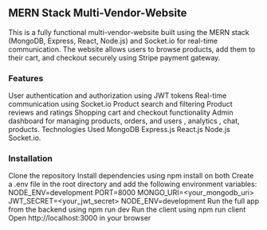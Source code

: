 ## MERN Stack Multi-Vendor-Website
This is a fully functional multi-vendor-website built using the MERN stack (MongoDB, Express, React, Node.js) and Socket.io for real-time communication. The website allows users to browse products, add them to their cart, and checkout securely using Stripe payment gateway.

### Features
User authentication and authorization using JWT tokens
Real-time communication using Socket.io
Product search and filtering
Product reviews and ratings
Shopping cart and checkout functionality
Admin dashboard for managing products, orders, and users , analytics , chat, products.
Technologies Used
MongoDB Express.js React.js Node.js Socket.io.

### Installation
Clone the repository
Install dependencies using npm install on both
Create a .env file in the root directory and add the following environment variables:
  NODE_ENV=development
PORT=8000
MONGO_URI=<your_mongodb_uri>
JWT_SECRET=<your_jwt_secret>
NODE_ENV=development
Run the full app from the backend using npm run dev
Run the client using npm run client
Open http://localhost:3000 in your browser
